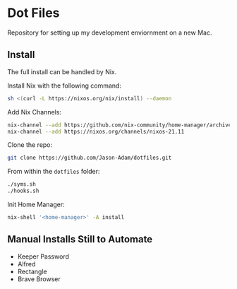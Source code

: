 # Dot Files  
Repository for setting up my development enviornment on a new Mac.  

## Install  
The full install can be handled by Nix.  

Install Nix with the following command:  

```sh
sh <(curl -L https://nixos.org/nix/install) --daemon
```

Add Nix Channels:  

```sh
nix-channel --add https://github.com/nix-community/home-manager/archive/master.tar.gz home-manager
nix-channel --add https://nixos.org/channels/nixos-21.11
```

Clone the repo:  

```sh
git clone https://github.com/Jason-Adam/dotfiles.git
```

From within the `dotfiles` folder:

```sh
./syms.sh
./hooks.sh
```

Init Home Manager:  

```sh
nix-shell '<home-manager>' -A install
```

## Manual Installs Still to Automate  
* Keeper Password  
* Alfred  
* Rectangle  
* Brave Browser
